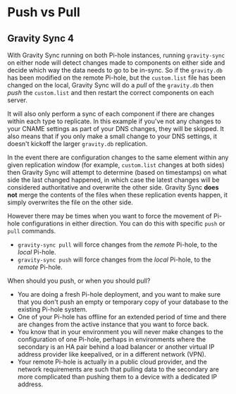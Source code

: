 # Push vs Pull

## Gravity Sync 4

With Gravity Sync running on both Pi-hole instances, running `gravity-sync` on either node will detect changes made to components on either side and decide which way the data needs to go to be in-sync. So if the `gravity.db` has been modified on the remote Pi-hole, but the `custom.list` file has been changed on the local, Gravity Sync will do a _pull_ of the `gravity.db` then _push_ the `custom.list` and then restart the correct components on each server.

It will also only perform a sync of each component if there are changes within each type to replicate. In this example if you've not any changes to your CNAME settings as part of your DNS changes, they will be skipped. It also means that if you only make a small change to your  DNS settings, it doesn't kickoff the larger `gravity.db` replication.

In the event there are configuration changes to the same element within any given replication window (for example, `custom.list` changes at both sides) then Gravity Sync will attempt to determine (based on timestamps) on what side the last changed happened, in which case the latest changes will be considered authoritative and overwrite the other side. Gravity Sync **does not** merge the contents of the files when these replication events happen, it simply overwrites the file on the other side.

However there may be times when you want to force the movement of Pi-hole configurations in either direction. You can do this with specific `push` or `pull` commands.

- `gravity-sync pull` will force changes from the _remote_ Pi-hole, to the _local_ Pi-hole.
- `gravity-sync push` will force changes from the _local_ Pi-hole, to the _remote_ Pi-hole.

When should you push, or when you should pull?

- You are doing a fresh Pi-hole deployment, and you want to make sure that you don't push an empty or temporary copy of your database to the existing Pi-hole system.
- One of your Pi-hole has offline for an extended period of time and there are changes from the active instance that you want to force back.
- You know that in your environment you will never make changes to the configuration of one Pi-hole, perhaps in environments where the secondary is an HA pair behind a load balancer or another virtual IP address provider like keepalived, or in a different network (VPN).
- Your remote Pi-hole is actually in a public cloud provider, and the network requirements are such that pulling data to the secondary are more complicated than pushing them to a device with a dedicated IP address.
